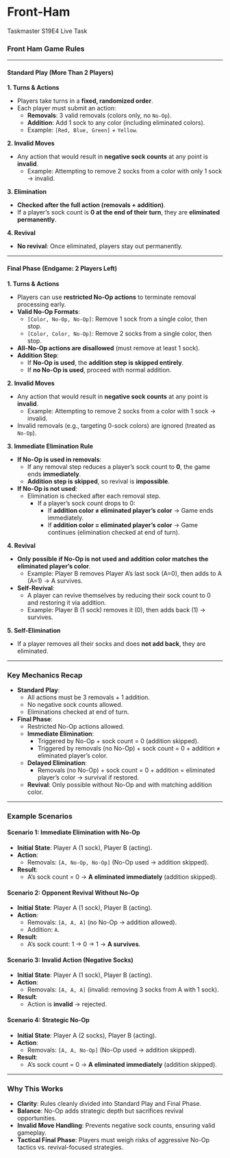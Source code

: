 # Front-Ham
Taskmaster S19E4 Live Task

### **Front Ham Game Rules**  

---

#### **Standard Play (More Than 2 Players)**  
**1. Turns & Actions**  
- Players take turns in a **fixed, randomized order**.  
- Each player must submit an action:  
  - **Removals**: 3 valid removals (colors only, no `No-Op`).  
  - **Addition**: Add 1 sock to any color (including eliminated colors).  
  - Example: `[Red, Blue, Green]` + `Yellow`.  

**2. Invalid Moves**  
- Any action that would result in **negative sock counts** at any point is **invalid**.  
  - Example: Attempting to remove 2 socks from a color with only 1 sock → invalid.  

**3. Elimination**  
- **Checked after the full action (removals + addition)**.  
- If a player’s sock count is **0 at the end of their turn**, they are **eliminated permanently**.  

**4. Revival**  
- **No revival**: Once eliminated, players stay out permanently.  

---

#### **Final Phase (Endgame: 2 Players Left)**  
**1. Turns & Actions**  
- Players can use **restricted No-Op actions** to terminate removal processing early.  
- **Valid No-Op Formats**:  
  - `[Color, No-Op, No-Op]`: Remove 1 sock from a single color, then stop.  
  - `[Color, Color, No-Op]`: Remove 2 socks from a single color, then stop.  
- **All-No-Op actions are disallowed** (must remove at least 1 sock).  
- **Addition Step**:  
  - If **No-Op is used**, the **addition step is skipped entirely**.  
  - If **no No-Op is used**, proceed with normal addition.  

**2. Invalid Moves**  
- Any action that would result in **negative sock counts** at any point is **invalid**.  
  - Example: Attempting to remove 2 socks from a color with 1 sock → invalid.  
- Invalid removals (e.g., targeting 0-sock colors) are ignored (treated as `No-Op`).  

**3. Immediate Elimination Rule**  
- **If No-Op is used in removals**:  
  - If any removal step reduces a player’s sock count to **0**, the game ends **immediately**.  
  - **Addition step is skipped**, so revival is **impossible**.  
- **If No-Op is not used**:  
  - Elimination is checked after each removal step.  
    - If a player’s sock count drops to 0:  
      - If **addition color ≠ eliminated player’s color** → Game ends immediately.  
      - If **addition color = eliminated player’s color** → Game continues (elimination checked at end of turn).  

**4. Revival**  
- **Only possible if No-Op is not used and addition color matches the eliminated player’s color**.  
  - Example: Player B removes Player A’s last sock (A=0), then adds to A (A=1) → A survives.  
- **Self-Revival**:  
  - A player can revive themselves by reducing their sock count to 0 and restoring it via addition.  
  - Example: Player B (1 sock) removes it (0), then adds back (1) → survives.  

**5. Self-Elimination**  
- If a player removes all their socks and does **not add back**, they are eliminated.  

---

### **Key Mechanics Recap**  
- **Standard Play**:  
  - All actions must be 3 removals + 1 addition.  
  - No negative sock counts allowed.  
  - Eliminations checked at end of turn.  
- **Final Phase**:  
  - Restricted No-Op actions allowed.  
  - **Immediate Elimination**:  
    - Triggered by No-Op + sock count = 0 (addition skipped).  
    - Triggered by removals (no No-Op) + sock count = 0 + addition ≠ eliminated player’s color.  
  - **Delayed Elimination**:  
    - Removals (no No-Op) + sock count = 0 + addition = eliminated player’s color → survival if restored.  
  - **Revival**: Only possible without No-Op and with matching addition color.  

---

### **Example Scenarios**  

#### **Scenario 1: Immediate Elimination with No-Op**  
- **Initial State**: Player A (1 sock), Player B (acting).  
- **Action**:  
  - Removals: `[A, No-Op, No-Op]` (No-Op used → addition skipped).  
- **Result**:  
  - A’s sock count = 0 → **A eliminated immediately** (addition skipped).  

#### **Scenario 2: Opponent Revival Without No-Op**  
- **Initial State**: Player A (1 sock), Player B (acting).  
- **Action**:  
  - Removals: `[A, A, A]` (no No-Op → addition allowed).  
  - Addition: `A`.  
- **Result**:  
  - A’s sock count: 1 → 0 → 1 → **A survives**.  

#### **Scenario 3: Invalid Action (Negative Socks)**  
- **Initial State**: Player A (1 sock), Player B (acting).  
- **Action**:  
  - Removals: `[A, A, A]` (invalid: removing 3 socks from A with 1 sock).  
- **Result**:  
  - Action is **invalid** → rejected.  

#### **Scenario 4: Strategic No-Op**  
- **Initial State**: Player A (2 socks), Player B (acting).  
- **Action**:  
  - Removals: `[A, A, No-Op]` (No-Op used → addition skipped).  
- **Result**:  
  - A’s sock count = 0 → **A eliminated immediately** (addition skipped).  

---

### **Why This Works**  
- **Clarity**: Rules cleanly divided into Standard Play and Final Phase.  
- **Balance**: No-Op adds strategic depth but sacrifices revival opportunities.  
- **Invalid Move Handling**: Prevents negative sock counts, ensuring valid gameplay.  
- **Tactical Final Phase**: Players must weigh risks of aggressive No-Op tactics vs. revival-focused strategies.